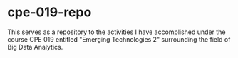 # cpe-019-repo
This serves as a repository to the activities I have accomplished under the course CPE 019 entitled "Emerging Technologies 2" surrounding the field of Big Data Analytics.
